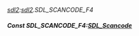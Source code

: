 _[sdl2](../../modules/sdl2/sdl2-module.md):[sdl2](../../modules/sdl2/sdl2-module.md).SDL\_SCANCODE\_F4_
##### Const SDL\_SCANCODE\_F4:[SDL_Scancode](../../modules/sdl2/sdl2-sdl_scancode.md)

